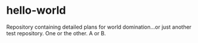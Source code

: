 # hello-world
Repository containing detailed plans for world domination...or just another test repository.  One or the other.  A or B.
